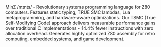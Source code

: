 MinZ /mɪnts/ - Revolutionary systems programming language for Z80 computers. Features static typing, TRUE SMC lambdas, Lua metaprogramming, and hardware-aware optimizations. Our TSMC (True Self-Modifying Code) approach delivers measurable performance gains over traditional C implementations - 14.4% fewer instructions with zero allocation overhead. Generates highly optimized Z80 assembly for retro computing, embedded systems, and game development.